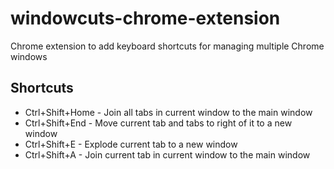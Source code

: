 # windowcuts-chrome-extension
Chrome extension to add keyboard shortcuts for managing multiple Chrome windows

## Shortcuts

* Ctrl+Shift+Home - Join all tabs in current window to the main window
* Ctrl+Shift+End - Move current tab and tabs to right of it to a new window
* Ctrl+Shift+E - Explode current tab to a new window
* Ctrl+Shift+A - Join current tab in current window to the main window